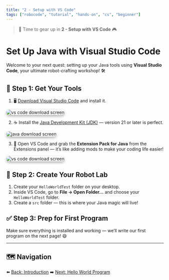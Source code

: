 ```yaml
---
title: "2 - Setup with VS Code"
tags: ["robocode", "tutorial", "hands-on", "cs", "beginner"]
---
```

> 🧰 Time to gear up in **2 - Setup with VS Code** 🎮

# Set Up Java with Visual Studio Code

Welcome to your next quest: setting up your Java tools using **Visual Studio Code**, your ultimate robot-crafting workshop! 🛠️


## 🔌 Step 1: Get Your Tools

1. 🖥️ [Download Visual Studio Code](https://code.visualstudio.com/) and install it.
<img src="/images/low/robocode/vscode.webp" alt="vs code download screen" style="border-radius: 12px; box-shadow: 0 4px 8px rgba(0, 0, 0, 0.3);">

2. ☕ Install the [Java Development Kit (JDK)](https://www.oracle.com/cis/java/technologies/downloads/) — version 21 or later is perfect.
<img src="/images/low/robocode/java_download.webp" alt="java download screen" style="border-radius: 12px; box-shadow: 0 4px 8px rgba(0, 0, 0, 0.3);">

3. 🧩 Open VS Code and grab the **Extension Pack for Java** from the Extensions panel — it’s like adding mods to make your coding life easier!
<img src="/images/low/robocode/java_extensions.webp" alt="vs code download screen" style="border-radius: 12px; box-shadow: 0 4px 8px rgba(0, 0, 0, 0.3);">


## 📂 Step 2: Create Your Robot Lab

1. Create your `HelloWorldTest` folder on your desktop.
2. Inside VS Code, go to **File → Open Folder...** and choose your `HelloWorldTest` folder.
3. Create a `src` folder — this is where your Java magic will live!


## ✅ Step 3: Prep for First Program

Make sure everything is installed and working — we’ll write our first program on the next page! 😄

---

## 🗺️ Navigation

⬅️ [Back: Introduction](/robocode/Day-1/00_java_intro)
➡️ [Next: Hello World Program](/robocode/Day-1/02_hello_world)
